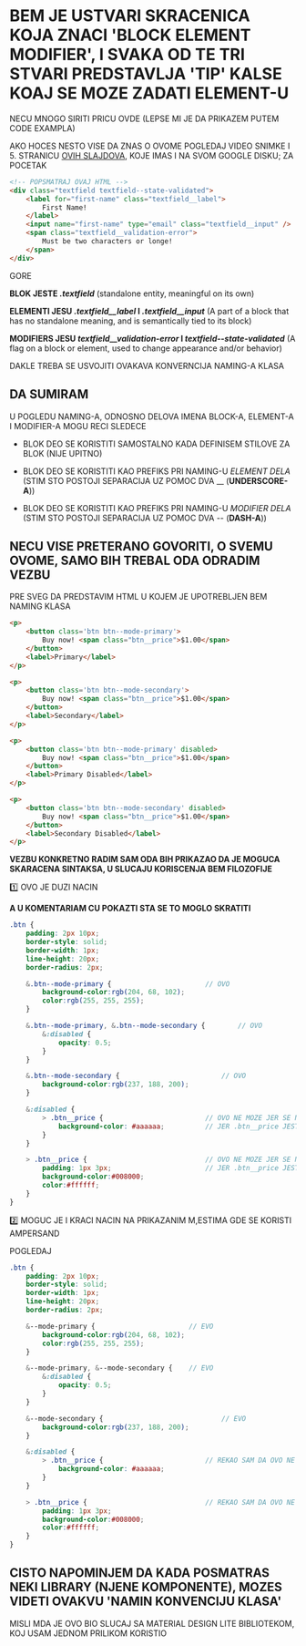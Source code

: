 # BEM JE USTVARI SKRACENICA KOJA ZNACI 'BLOCK ELEMENT MODIFIER', I SVAKA OD TE TRI STVARI PREDSTAVLJA 'TIP' KALSE KOAJ SE MOZE ZADATI ELEMENT-U

NECU MNOGO SIRITI PRICU OVDE (LEPSE MI JE DA PRIKAZEM PUTEM CODE EXAMPLA)

AKO HOCES NESTO VISE DA ZNAS O OVOME POGLEDAJ VIDEO SNIMKE I 5. STRANICU [OVIH SLAJDOVA](https://drive.google.com/file/d/0B7LIdu29tPZRVmJVeXpvOHhaUW8/view), KOJE IMAS I NA SVOM GOOGLE DISKU; ZA POCETAK

```html
<!-- POPSMATRAJ OVAJ HTML -->
<div class="textfield textfield--state-validated">
    <label for="first-name" class="textfield__label">
        First Name!
    </label>
    <input name="first-name" type="email" class="textfield__input" />
    <span class="textfield__validation-error">
        Must be two characters or longe!
    </span>
</div>

```

GORE

**BLOK JESTE *.textfield*** (standalone entity, meaningful on its own)

**ELEMENTI JESU *.textfield__label* I *.textfield__input*** (A part of a block that has no standalone meaning, and
is semantically tied to its block)

**MODIFIERS JESU *textfield__validation-error* I *textfield--state-validated***   (A flag on a block or element, used to change
appearance and/or behavior)

DAKLE TREBA SE USVOJITI OVAKAVA KONVERNCIJA NAMING-A KLASA

## DA SUMIRAM

U POGLEDU NAMING-A, ODNOSNO DELOVA IMENA BLOCK-A, ELEMENT-A I MODIFIER-A MOGU RECI SLEDECE

- BLOK DEO SE KORISTITI SAMOSTALNO KADA DEFINISEM STILOVE ZA BLOK (NIJE UPITNO)

- BLOK DEO SE KORISTITI KAO PREFIKS PRI NAMING-U *ELEMENT DELA* (STIM STO POSTOJI SEPARACIJA UZ POMOC DVA __ (**UNDERSCORE-A**))

- BLOK DEO SE KORISTITI KAO PREFIKS PRI NAMING-U *MODIFIER DELA* (STIM STO POSTOJI SEPARACIJA UZ POMOC DVA -- (**DASH-A**))


## NECU VISE PRETERANO GOVORITI, O SVEMU OVOME, SAMO BIH TREBAL ODA ODRADIM VEZBU

PRE SVEG DA PREDSTAVIM HTML U KOJEM JE UPOTREBLJEN BEM NAMING KLASA

```html
<p>
    <button class='btn btn--mode-primary'>
        Buy now! <span class="btn__price">$1.00</span>
    </button>
    <label>Primary</label>
</p>

<p>
    <button class='btn btn--mode-secondary'>
        Buy now! <span class="btn__price">$1.00</span>
    </button>
    <label>Secondary</label>
</p>

<p>
    <button class='btn btn--mode-primary' disabled>
        Buy now! <span class="btn__price">$1.00</span>
    </button>
    <label>Primary Disabled</label>
</p>

<p>
    <button class='btn btn--mode-secondary' disabled>
        Buy now! <span class="btn__price">$1.00</span>
    </button>
    <label>Secondary Disabled</label>
</p>
```

**VEZBU KONKRETNO RADIM SAM ODA BIH PRIKAZAO DA JE MOGUCA SKARACENA SINTAKSA, U SLUCAJU KORISCENJA BEM FILOZOFIJE**

:one: OVO JE DUZI NACIN

**A U KOMENTARIAM CU POKAZTI STA SE TO MOGLO SKRATITI**

```scss
.btn {
    padding: 2px 10px;
    border-style: solid;
    border-width: 1px;
    line-height: 20px;
    border-radius: 2px;

    &.btn--mode-primary {                       // OVO
        background-color:rgb(204, 68, 102);
        color:rgb(255, 255, 255);
    }

    &.btn--mode-primary, &.btn--mode-secondary {        // OVO
        &:disabled {
            opacity: 0.5;
        }
    }

    &.btn--mode-secondary {                         // OVO
        background-color:rgb(237, 188, 200);
    }

    &:disabled {
        > .btn__price {                         // OVO NE MOZE JER SE NE KORISTI SA & (AMPERSANDOM)
            background-color: #aaaaaa;          // JER .btn__price JESTE CHILD
        }
    }

    > .btn__price {                             // OVO NE MOZE JER SE NE KORISTI SA & (AMPERSANDOM)
        padding: 1px 3px;                       // JER .btn__price JESTE CHILD
        background-color:#008000;
        color:#ffffff;
    }
}
```

:two: MOGUC JE I KRACI NACIN NA PRIKAZANIM M,ESTIMA GDE SE KORISTI AMPERSAND

POGLEDAJ

```scss
.btn {
    padding: 2px 10px;
    border-style: solid;
    border-width: 1px;
    line-height: 20px;
    border-radius: 2px;

    &--mode-primary {                       // EVO
        background-color:rgb(204, 68, 102);
        color:rgb(255, 255, 255);
    }

    &--mode-primary, &--mode-secondary {    // EVO
        &:disabled {
            opacity: 0.5;
        }
    }

    &--mode-secondary {                             // EVO
        background-color:rgb(237, 188, 200);
    }

    &:disabled {
        > .btn__price {                         // REKAO SAM DA OVO NE MOZE
            background-color: #aaaaaa;
        }
    }

    > .btn__price {                             // REKAO SAM DA OVO NE MOZE
        padding: 1px 3px;
        background-color:#008000;
        color:#ffffff;
    }
}
```

## CISTO NAPOMINJEM DA KADA POSMATRAS NEKI LIBRARY (NJENE KOMPONENTE), MOZES VIDETI OVAKVU 'NAMIN KONVENCIJU KLASA'

MISLI MDA JE OVO BIO SLUCAJ SA MATERIAL DESIGN LITE BIBLIOTEKOM, KOJ USAM JEDNOM PRILIKOM KORISTIO

